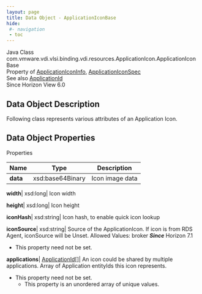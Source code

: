 ```yaml
---
layout: page
title: Data Object - ApplicationIconBase
hide:
 #- navigation
 - toc
---
```






Java Class
    com.vmware.vdi.vlsi.binding.vdi.resources.ApplicationIcon.ApplicationIconBase  
Property of
     [ApplicationIconInfo](vdi.resources.ApplicationIcon.ApplicationIconInfo.md#field_detail), [ApplicationIconSpec](vdi.resources.ApplicationIcon.ApplicationIconSpec.md#field_detail)  
See also
     [ApplicationId](vdi.entity.ApplicationId.md)  
Since 
    Horizon View 6.0

## Data Object Description 

Following class represents various attributes of an Application Icon. 

## Data Object Properties

Properties

Name |  Type |  Description   
---|---|---  
**data**|  xsd:base64Binary|  Icon image data   
  
**width**|  xsd:long|  Icon width   
  
**height**|  xsd:long|  Icon height   
  
**iconHash**|  xsd:string|  Icon hash, to enable quick icon lookup   
  
**iconSource**|  xsd:string|  Source of the ApplicationIcon. If icon is from RDS Agent, iconSource will be Unset. Allowed Values: broker  **_Since_** Horizon 7.1  


* This property need not be set.

  
**applications**| [ApplicationId[]](vdi.entity.ApplicationId.md)|  An icon could be shared by multiple applications. Array of Application entityIds this icon represents.   


* This property need not be set.
  * This property is an unordered array of unique values.

  
  
  
   
  
  

